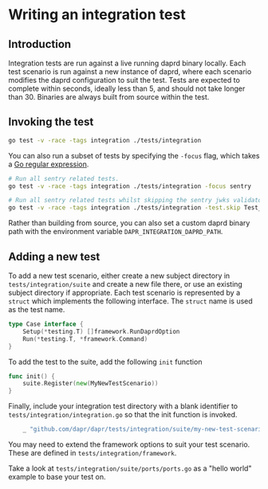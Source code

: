 # Writing an integration test

## Introduction

Integration tests are run against a live running daprd binary locally. Each test
scenario is run against a new instance of daprd, where each scenario modifies
the daprd configuration to suit the test. Tests are expected to complete within
seconds, ideally less than 5, and should not take longer than 30. Binaries are
always built from source within the test.


## Invoking the test

```bash
go test -v -race -tags integration ./tests/integration
```

You can also run a subset of tests by specifying the `-focus` flag, which takes a [Go regular expression](https://github.com/google/re2/wiki/Syntax).

```bash
# Run all sentry related tests.
go test -v -race -tags integration ./tests/integration -focus sentry

# Run all sentry related tests whilst skipping the sentry jwks validator test.
go test -v -race -tags integration ./tests/integration -test.skip Test_Integration/sentry/validator/jwks -focus sentry
```

Rather than building from source, you can also set a custom daprd binary path
with the environment variable `DAPR_INTEGRATION_DAPRD_PATH`.

## Adding a new test

To add a new test scenario, either create a new subject directory in
`tests/integration/suite` and create a new file there, or use an existing
subject directory if appropriate. Each test scenario is represented by a
`struct` which implements the following interface. The `struct` name is used as
the test name.

```go
type Case interface {
	Setup(*testing.T) []framework.RunDaprdOption
	Run(*testing.T, *framework.Command)
}
```

To add the test to the suite, add the following `init` function

```go
func init() {
	suite.Register(new(MyNewTestScenario))
}
```

Finally, include your integration test directory with a blank identifier to
`tests/integration/integration.go` so that the init function is invoked.

```go
	_ "github.com/dapr/dapr/tests/integration/suite/my-new-test-scenario"
```

You may need to extend the framework options to suit your test scenario. These
are defined in `tests/integration/framework`.

Take a look at `tests/integration/suite/ports/ports.go` as a "hello world"
example to base your test on.
